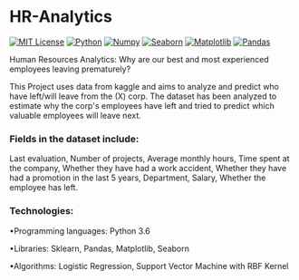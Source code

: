 # HR-Analytics

[![MIT License](https://img.shields.io/badge/License-MIT-red.svg)](https://opensource.org/licenses/MIT)
[![Python](https://img.shields.io/badge/Python-3.6-red.svg)](https://docs.python.org/release/3.6/)
[![Numpy](https://img.shields.io/badge/Numpy-1.11.0-informational.svg)](https://pypi.org/project/numpy/)
[![Seaborn](https://img.shields.io/badge/Seaborn-0.7-important.svg)](https://seaborn.pydata.org/)
[![Matplotlib](https://img.shields.io/badge/Matplotlib-0.2-blue.svg)](https://matplotlib.org/)
[![Pandas](https://img.shields.io/badge/pandas-0.19-blue.svg)](http://pandas.pydata.org)

Human Resources Analytics: Why are our best and most experienced employees leaving prematurely?

This Project uses data from kaggle and aims to analyze and predict who have left/will leave from the (X) corp.
The dataset has been analyzed to estimate why the corp's employees have left and tried to predict which valuable employees will leave next.
### Fields in the dataset include:
Last evaluation,
Number of projects,
Average monthly hours,
Time spent at the company,
Whether they have had a work accident,
Whether they have had a promotion in the last 5 years,
Department,
Salary,
Whether the employee has left.
### Technologies:
•Programming languages: Python 3.6

•Libraries: Sklearn, Pandas, Matplotlib, Seaborn

•Algorithms: Logistic Regression, Support Vector Machine with RBF Kernel

